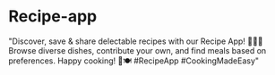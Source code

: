 # Recipe-app
"Discover, save &amp; share delectable recipes with our Recipe App! 🍔🥗🍰 Browse diverse dishes, contribute your own, and find meals based on preferences. Happy cooking! 🍳🍽️ #RecipeApp #CookingMadeEasy"
